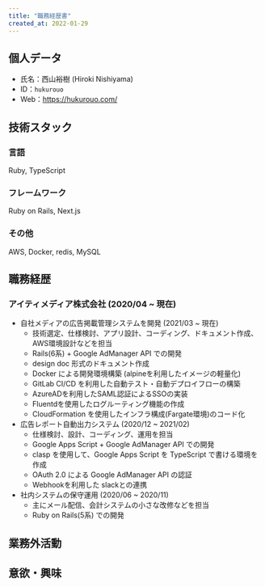 ```yaml
---
title: "職務経歴書"
created_at: 2022-01-29
---
```


## 個人データ

- 氏名：西山裕樹 (Hiroki Nishiyama)
- ID：`hukurouo`
- Web：https://hukurouo.com/

## 技術スタック

### 言語

Ruby, TypeScript

### フレームワーク

Ruby on Rails, Next.js

### その他

AWS, Docker, redis, MySQL

## 職務経歴

### アイティメディア株式会社 (2020/04 ~ 現在)

- 自社メディアの広告掲載管理システムを開発 (2021/03 ~ 現在)
  - 技術選定、仕様検討、アプリ設計、コーディング、ドキュメント作成、AWS環境設計などを担当
  - Rails(6系) + Google AdManager API での開発
  - design doc 形式のドキュメント作成
  - Docker による開発環境構築 (alpineを利用したイメージの軽量化)
  - GitLab CI/CD を利用した自動テスト・自動デプロイフローの構築
  - AzureADを利用したSAML認証によるSSOの実装
  - Fluentdを使用したログルーティング機能の作成
  - CloudFormation を使用したインフラ構成(Fargate環境)のコード化
- 広告レポート自動出力システム (2020/12 ~ 2021/02)
  - 仕様検討、設計、コーディング、運用を担当
  - Google Apps Script + Google AdManager API での開発
  - clasp を使用して、Google Apps Script を TypeScript で書ける環境を作成
  - OAuth 2.0 による Google AdManager API の認証
  - Webhookを利用した slackとの連携
- 社内システムの保守運用 (2020/06 ~ 2020/11)
  - 主にメール配信、会計システムの小さな改修などを担当
  - Ruby on Rails(5系) での開発


## 業務外活動

## 意欲・興味